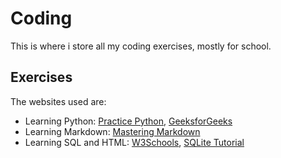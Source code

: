 # Coding

 This is where i store all my coding exercises, mostly for school. 

## Exercises

The websites used are:
* Learning Python: [Practice Python](https://www.practicepython.org/), [GeeksforGeeks](https://www.geeksforgeeks.org/python-programming-language/)
* Learning Markdown: [Mastering Markdown](https://guides.github.com/features/mastering-markdown/)
* Learning SQL and HTML: [W3Schools](https://www.w3schools.com/html/html_formatting.asp), [SQLite Tutorial](https://www.sqlitetutorial.net/)